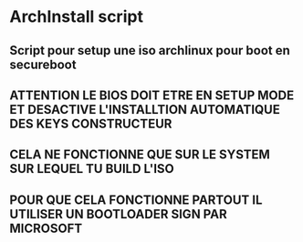 # ArchInstall script

## Script pour setup une iso archlinux pour boot en secureboot 
## ATTENTION LE BIOS DOIT ETRE EN SETUP MODE ET DESACTIVE L'INSTALLTION AUTOMATIQUE DES KEYS CONSTRUCTEUR
## CELA NE FONCTIONNE QUE SUR LE SYSTEM SUR LEQUEL TU BUILD L'ISO
## POUR QUE CELA FONCTIONNE PARTOUT IL UTILISER UN BOOTLOADER SIGN PAR MICROSOFT